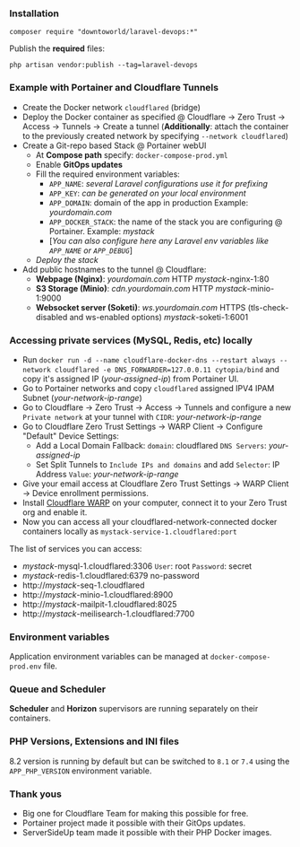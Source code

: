### Installation
```
composer require "downtoworld/laravel-devops:*"
```

Publish the **required** files:
```
php artisan vendor:publish --tag=laravel-devops
```

### Example with Portainer and Cloudflare Tunnels
- Create the Docker network `cloudflared` (bridge)
- Deploy the Docker container as specified @ Cloudflare -> Zero Trust -> Access -> Tunnels -> Create a tunnel (**Additionally**: attach the container to the previously created network by specifying `--network cloudflared`)
- Create a Git-repo based Stack @ Portainer webUI
    - At **Compose path** specify: `docker-compose-prod.yml`
    - Enable **GitOps updates**
    - Fill the required environment variables:
        - `APP_NAME`: *several Laravel configurations use it for prefixing*
        - `APP_KEY`: *can be generated on your local environment*
        - `APP_DOMAIN`: domain of the app in production Example: *yourdomain.com*
        - `APP_DOCKER_STACK`: the name of the stack you are configuring @ Portainer. Example: *mystack*
        - [*You can also configure here any Laravel env variables like `APP_NAME` or `APP_DEBUG`*]
    - *Deploy the stack*
- Add public hostnames to the tunnel @ Cloudflare:
    - **Webpage (Nginx)**: *yourdomain.com* HTTP *mystack*-nginx-1:80
    - **S3 Storage (Minio)**: *cdn.yourdomain.com* HTTP *mystack*-minio-1:9000
    - **Websocket server (Soketi)**: *ws.yourdomain.com* HTTPS (tls-check-disabled and ws-enabled options) *mystack*-soketi-1:6001

### Accessing private services (MySQL, Redis, etc) locally
- Run `docker run -d --name cloudflare-docker-dns --restart always --network cloudflared -e DNS_FORWARDER=127.0.0.11 cytopia/bind` and copy it's assigned IP (*your-assigned-ip*) from Portainer UI.
- Go to Portainer networks and copy `cloudflared` assigned IPV4 IPAM Subnet (*your-network-ip-range*)
- Go to Cloudflare -> Zero Trust -> Access -> Tunnels and configure a new `Private network` at your tunnel with `CIDR`: *your-network-ip-range*
- Go to Cloudflare Zero Trust Settings -> WARP Client -> Configure "Default" Device Settings:
    - Add a Local Domain Fallback: `domain`: cloudflared `DNS Servers`: *your-assigned-ip*
    - Set Split Tunnels to `Include IPs and domains` and add `Selector`: IP Address `Value`: *your-network-ip-range*
- Give your email access at Cloudflare Zero Trust Settings -> WARP Client -> Device enrollment permissions.
- Install [Cloudflare WARP](https://1.1.1.1/) on your computer, connect it to your Zero Trust org and enable it.
- Now you can access all your cloudflared-network-connected docker containers locally as `mystack-service-1.cloudflared:port`

The list of services you can access:
- *mystack*-mysql-1.cloudflared:3306 `User`: root `Password`: secret
- *mystack*-redis-1.cloudflared:6379 no-password
- http://*mystack*-seq-1.cloudflared
- http://*mystack*-minio-1.cloudflared:8900
- http://*mystack*-mailpit-1.cloudflared:8025
- http://*mystack*-meilisearch-1.cloudflared:7700

### Environment variables
Application environment variables can be managed at `docker-compose-prod.env` file.

### Queue and Scheduler
**Scheduler** and **Horizon** supervisors are running separately on their containers.

### PHP Versions, Extensions and INI files
8.2 version is running by default but can be switched to `8.1` or `7.4` using the `APP_PHP_VERSION` environment variable.

### Thank yous
- Big one for Cloudflare Team for making this possible for free.
- Portainer project made it possible with their GitOps updates.
- ServerSideUp team made it possible with their PHP Docker images.

